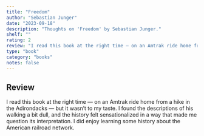 ```yaml
---
title: "Freedom"
author: "Sebastian Junger"
date: "2023-09-18"
description: "Thoughts on 'Freedom' by Sebastian Junger."
shelf: ""
rating: 2
review: "I read this book at the right time — on an Amtrak ride home from a hike in the Adirondacks — but it wasn’t to my taste. I found the descriptions of his walking a bit dull, and the history felt sensationalized in a way that made me question its interpretation. I did enjoy learning some history about the American railroad network."
type: "book"
category: "books"
notes: false
---
```


## Review

I read this book at the right time — on an Amtrak ride home from a hike in the Adirondacks — but it wasn’t to my taste. I found the descriptions of his walking a bit dull, and the history felt sensationalized in a way that made me question its interpretation. I did enjoy learning some history about the American railroad network.
